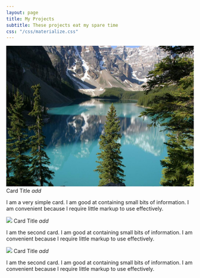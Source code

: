 ```yaml
---
layout: page
title: My Projects
subtitle: These projects eat my spare time
css: "/css/materialize.css"
---
```


<div class="row">
	<div class="col s12 m6">
	  <div class="card">
		<div class="card-image">
		  <img src="/img/sample-1.jpg">
		  <span class="card-title">Card Title</span>
		  <a class="btn-floating halfway-fab waves-effect waves-light red"><i class="material-icons">add</i></a>
		</div>
		<div class="card-content">
		  <p>I am a very simple card. I am good at containing small bits of information. I am convenient because I require little markup to use effectively.</p>
		</div>
	  </div>
	</div>
</div>

<div class="row">
	<div class="col s12 m6">
	  <div class="card">
		<div class="card-image">
		  <img src="https://dominikkoch.github.io/img/sample-1.jpg">
		  <span class="card-title">Card Title</span>
		  <a class="btn-floating halfway-fab waves-effect waves-light red"><i class="material-icons">add</i></a>
		</div>
		<div class="card-content">
		  <p>I am the second card. I am good at containing small bits of information. I am convenient because I require little markup to use effectively.</p>
		</div>
	  </div>
	</div>
</div>

<div class="row">
	<div class="col s12 m6">
	  <div class="card">
		<div class="card-image">
		  <img src="https://dominikkoch.github.io/img/sample-1.jpg">
		  <span class="card-title">Card Title</span>
		  <a class="btn-floating halfway-fab waves-effect waves-light red"><i class="material-icons">add</i></a>
		</div>
		<div class="card-content">
		  <p>I am the second card. I am good at containing small bits of information. I am convenient because I require little markup to use effectively.</p>
		</div>
	  </div>
	</div>
</div>
